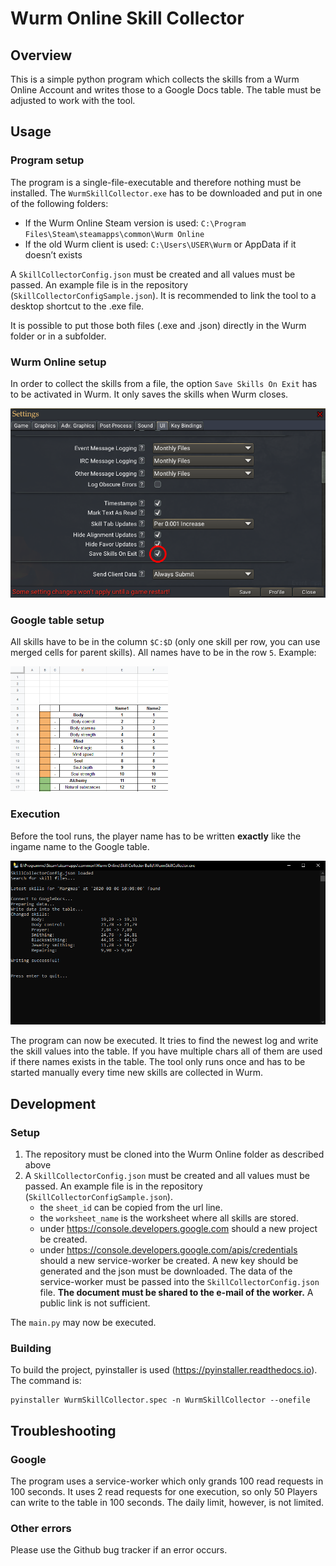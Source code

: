 # Wurm Online Skill Collector
## Overview
This is a simple python program which collects the skills from a Wurm Online Account and writes those to a Google Docs table. 
The table must be adjusted to work with the tool.

## Usage
### Program setup
The program is a single-file-executable and therefore nothing must be installed. The `WurmSkillCollector.exe` has to be downloaded
and put in one of the following folders:
- If the Wurm Online Steam version is used: `C:\Program Files\Steam\steamapps\common\Wurm Online`
- If the old Wurm client is used: `C:\Users\USER\Wurm` or AppData if it doesn’t exists

A `SkillCollectorConfig.json` must be created and all values must be passed. An example file is in the repository (`SkillCollectorConfigSample.json`).
It is recommended to link the tool to a desktop shortcut to the .exe file.

It is possible to put those both files (.exe and .json) directly in the Wurm folder or in a subfolder.

### Wurm Online setup
In order to collect the skills from a file, the option `Save Skills On Exit` has to be activated in Wurm. It only saves the skills when Wurm closes.

![](https://github.com/MSchmoecker/Wurm-Skill-Collector/blob/master/Docs/WurmSaveSettings.png?raw=true)


### Google table setup
All skills have to be in the column `$C:$D` (only one skill per row, you can use merged cells for parent skills).
All names have to be in the row `5`. Example:

<img src="https://github.com/MSchmoecker/Wurm-Skill-Collector/blob/master/Docs/GoogleTable.png?raw=true" width="50%" />

### Execution
Before the tool runs, the player name has to be written **exactly** like the ingame name to the Google table.

![](https://github.com/MSchmoecker/Wurm-Skill-Collector/blob/master/Docs/ProgramSample.png?raw=true)

The program can now be executed. It tries to find the newest log and write the skill values into the table.
If you have multiple chars all of them are used if there names exists in the table.
The tool only runs once and has to be started manually every time new skills are collected in Wurm.

## Development
### Setup
1. The repository must be cloned into the Wurm Online folder as described above
2. A `SkillCollectorConfig.json` must be created and all values must be passed. An example file is in the repository (`SkillCollectorConfigSample.json`).
	- the `sheet_id` can be copied from the url line.
	- the `worksheet_name` is the worksheet where all skills are stored.
	- under https://console.developers.google.com should a new project be created.
	- under https://console.developers.google.com/apis/credentials should a new service-worker be created. A new key should be 
	generated and the json must be downloaded. The data of the service-worker must be passed into the `SkillCollectorConfig.json` file.
    **The document must be shared to the e-mail of the worker.** A public link is not sufficient.

The `main.py` may now be executed.

### Building
To build the project, pyinstaller is used (https://pyinstaller.readthedocs.io).
The command is:
```
pyinstaller WurmSkillCollector.spec -n WurmSkillCollector --onefile
```

## Troubleshooting
### Google
The program uses a service-worker which only grands 100 read requests in 100 seconds. It uses 2 read requests for one execution, 
so only 50 Players can write to the table in 100 seconds. The daily limit, however, is not limited.

### Other errors
Please use the Github bug tracker if an error occurs.

